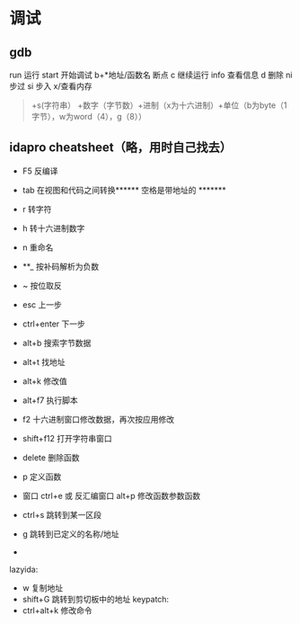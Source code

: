 ﻿
# 调试
## gdb
run	运行
start	开始调试
b+*地址/函数名		断点
c	继续运行
info	查看信息
d	删除
ni	步过
si	步入
x/查看内存     
>+s(字符串）
>+数字（字节数）+进制（x为十六进制）+单位（b为byte（1字节），w为word（4），g（8））
## idapro cheatsheet（略，用时自己找去）
- F5	反编译
- tab	在视图和代码之间转换****** 空格是带地址的 *******
- r	转字符
- h	转十六进制数字
- n	重命名
- **_	按补码解析为负数
- ~	按位取反
- esc	上一步
- ctrl+enter	下一步
- alt+b	搜索字节数据
- alt+t	找地址
- alt+k	修改值
- alt+f7	执行脚本
- f2	十六进制窗口修改数据，再次按应用修改
- shift+f12	打开字符串窗口

- delete	删除函数
- p	定义函数
- 窗口 ctrl+e 或 反汇编窗口 alt+p	修改函数参数函数

- ctrl+s	跳转到某一区段
- g	跳转到已定义的名称/地址

- 
lazyida:
- w	复制地址
- shift+G	跳转到剪切板中的地址
keypatch:
- ctrl+alt+k	修改命令






 



